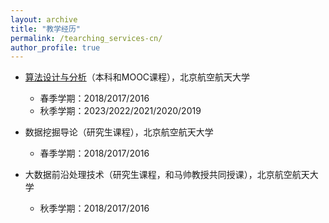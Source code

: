 ```yaml
---
layout: archive
title: "教学经历"
permalink: /tearching_services-cn/
author_profile: true
---
```


+ [算法设计与分析](https://www.icourse163.org/course/BUAA-1449777166)（本科和MOOC课程），北京航空航天大学
  + 春季学期：2018/2017/2016
  + 秋季学期：2023/2022/2021/2020/2019

+ 数据挖掘导论（研究生课程），北京航空航天大学
  + 春季学期：2018/2017/2016

+ 大数据前沿处理技术（研究生课程，和马帅教授共同授课），北京航空航天大学
  + 秋季学期：2018/2017/2016
